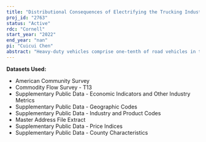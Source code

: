 ```yaml
---
title: "Distributional Consequences of Electrifying the Trucking Industry"
proj_id: "2763"
status: "Active"
rdc: "Cornell"
start_year: "2022"
end_year: "nan"
pi: "Cuicui Chen"
abstract: "Heavy-duty vehicles comprise one-tenth of road vehicles in the U.S. but contribute almost half of local air pollution. An important motivation for electrifying the trucking industry is to relieve the disproportionate burden of local air pollution on disadvantaged communities. We study the role of charging infrastructure in determining the distributional consequences of truck electrification. We first build a micro-founded framework that measures pollution inequality in conjunction with the underlying income inequality. This framework allows us to decompose welfare into income size and inequality, analyze inequality within and between demographic groups, and investigate the long-term effects of inequality given the human capital cost of pollution. To apply this framework to truck electrification, we estimate a transport mode choice model based on Commodity Flow Survey data, simulate which shipments would adopt the electric truck mode under various charging infrastructure designs, and calculate the economic and pollution effects of those adoption patterns.  Our inequality framework then combines those effects of truck electrification with American Community Survey data to quantify the distributional consequences of truck electrification and identify charging infrastructure designs that best support equality and efficiency."
---
```


**Datasets Used:**

  - American Community Survey 
  - Commodity Flow Survey - T13 
  - Supplementary Public Data - Economic Indicators and Other Industry Metrics 
  - Supplementary Public Data - Geographic Codes 
  - Supplementary Public Data - Industry and Product Codes 
  - Master Address File Extract 
  - Supplementary Public Data - Price Indices 
  - Supplementary Public Data - County Characteristics 

